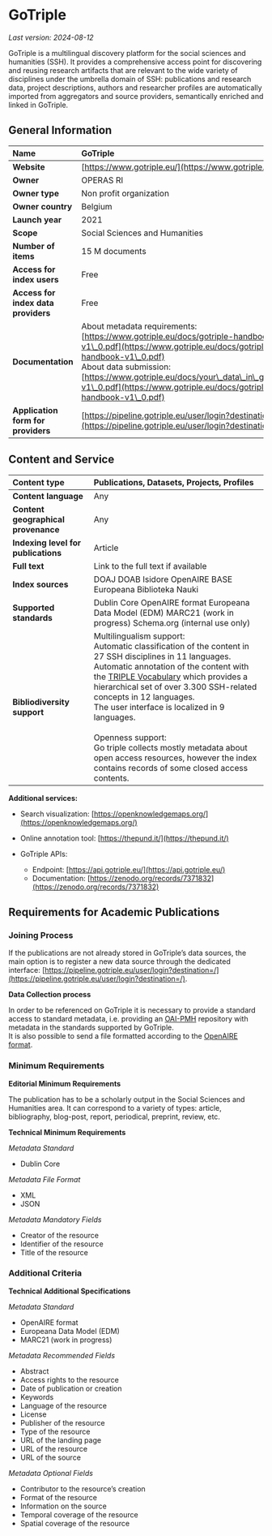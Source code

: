# GoTriple

*Last version: 2024-08-12*

GoTriple is a multilingual discovery platform for the social sciences and humanities (SSH). It provides a comprehensive access point for discovering and reusing research artifacts that are relevant to the wide variety of disciplines under the umbrella domain of SSH: publications and research data, project descriptions, authors and researcher profiles are automatically imported from aggregators and source providers, semantically enriched and linked in GoTriple.

## General Information

| Name | GoTriple |
| :---- | :---- |
| **Website** | [https://www.gotriple.eu/](https://www.gotriple.eu/)  |
| **Owner** | OPERAS RI |
| **Owner type** | Non profit organization |
| **Owner country** | Belgium |
| **Launch year** | 2021 |
| **Scope** | Social Sciences and Humanities |
| **Number of items** | 15 M documents |
| **Access for index users** | Free |
| **Access for index data providers** | Free |
| **Documentation** | About metadata requirements: [https://www.gotriple.eu/docs/gotriple-handbook-v1\_0.pdf](https://www.gotriple.eu/docs/gotriple-handbook-v1\_0.pdf) <br />About data submission: [https://www.gotriple.eu/docs/your\_data\_in\_gotriple-v1\_0.pdf](https://www.gotriple.eu/docs/gotriple-handbook-v1\_0.pdf)  |
| **Application form for providers** | [https://pipeline.gotriple.eu/user/login?destination=/](https://pipeline.gotriple.eu/user/login?destination=/) |

## Content and Service

| Content type | Publications, Datasets, Projects, Profiles |
| :---- | :---- |
| **Content language** | Any |
| **Content geographical provenance** | Any |
| **Indexing level for publications** | Article  |
| **Full text** | Link to the full text if available |
| **Index sources** | DOAJ DOAB Isidore OpenAIRE BASE Europeana Biblioteka Nauki |
| **Supported standards** | Dublin Core OpenAIRE format Europeana Data Model (EDM) MARC21 (work in progress) Schema.org (internal use only) |
| **Bibliodiversity support** |Multilingualism support: <br /> Automatic classification of the content in 27 SSH disciplines in 11 languages. <br /> Automatic annotation of the content with the [TRIPLE Vocabulary](https://www.semantics.gr/authorities/vocabularies/SSH-LCSH/?language=en) which provides a hierarchical set of over 3.300 SSH-related concepts in 12 languages.<br /> The user interface is localized in 9 languages.<br/><br/>Openness support: <br/>Go triple collects mostly metadata about open access resources, however the index contains records of some closed access contents.   |

**Additional services:**

* Search visualization: [https://openknowledgemaps.org/](https://openknowledgemaps.org/)  
    
* Online annotation tool: [https://thepund.it/](https://thepund.it/)   
    
* GoTriple APIs:
    * Endpoint: [https://api.gotriple.eu/](https://api.gotriple.eu/)
    * Documentation: [https://zenodo.org/records/7371832](https://zenodo.org/records/7371832) 

## Requirements for Academic Publications

### Joining Process

If the publications are not already stored in GoTriple’s data sources, the main option is to register a new data source through the dedicated interface: [https://pipeline.gotriple.eu/user/login?destination=/](https://pipeline.gotriple.eu/user/login?destination=/). 

**Data Collection process**

In order to be referenced on GoTriple it is necessary to provide a standard access to standard metadata, i.e. providing an [OAI-PMH](https://en.wikipedia.org/wiki/Open\_Archives\_Initiative\_Protocol\_for\_Metadata\_Harvesting) repository with metadata in the standards supported by GoTriple.   
It is also possible to send a file formatted according to the [OpenAIRE format](https://openaire-guidelines-for-literature-repository-managers.readthedocs.io/en/v4.0.0/).

### Minimum Requirements

**Editorial Minimum Requirements**

The publication has to be a scholarly output in the Social Sciences and Humanities area. It can correspond to a variety of types: article, bibliography, blog-post, report, periodical, preprint, review, etc.

**Technical Minimum Requirements**

*Metadata Standard* 

* Dublin Core

*Metadata File Format* 

* XML  
* JSON

*Metadata Mandatory Fields*

* Creator of the resource  
* Identifier of the resource  
* Title of the resource

### Additional Criteria

**Technical Additional Specifications** 

*Metadata Standard*

* OpenAIRE format  
* Europeana Data Model (EDM)  
* MARC21 (work in progress)

*Metadata Recommended Fields*

* Abstract  
* Access rights to the resource  
* Date of publication or creation  
* Keywords  
* Language of the resource  
* License  
* Publisher of the resource  
* Type of the resource  
* URL of the landing page  
* URL of the resource  
* URL of the source

*Metadata Optional Fields*

* Contributor to the resource’s creation   
* Format of the resource   
* Information on the source  
* Temporal coverage of the resource  
* Spatial coverage of the resource

